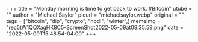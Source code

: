 +++
title = "Monday morning is time to get back to work. #Bitcoin"
utube = ""
author = "Michael Saylor"
picurl = "michaelsaylor.webp"
original = ""
tags = ["bitcoin", "dip", "crypto", "hodl", "winter",]
memeimg = "rec5tW1QQXagHK8C5-ScreenShot2022-05-09at09.35.59.png"
date = "2022-05-09T15:48:54-04:00"
+++